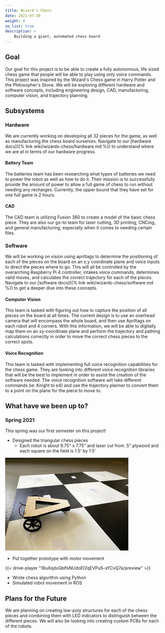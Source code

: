 ```yaml
---
title: Wizard's Chess
date: 2021-07-30
weight: 4
no_list: true
description: >
    Building a giant, automated chess board
---
```


## Goal

Our goal for this project is to be able to create a fully autonomous, life sized chess game that people will be able to play using only voice commands. This project was inspired by the Wizard's Chess game in Harry Potter and the Philosopher's Stone. We will be exploring different hardware and software concepts, including engineering design, CAD, manufacturing, computer vision, and trajectory planning.

## Subsystems

### Hardware
We are currently working on developing all 32 pieces for the game, as well as manufacturing the chess board ourselves. Navigate to our [hardware docs]({% link wiki/wizards-chess/hardware.md %}) to understand where we are at in terms of our hardware progress.

#### Battery Team
The batteries team has been researching what types of batteries we need to power the robot as well as how to do it. Their mission is to successfully provide the amount of power to allow a full game of chess to run without needing any recharges. Currently, the upper bound that they have set for one full game is 2 hours.

#### CAD
The CAD team is utilizing Fusion 360 to create a model of the basic chess piece. They are also our go-to team for laser cutting, 3D printing, CNCing, and general manufacturing, especially when it comes to needing certain files.

### Software
We will be working on vision using apriltags to determine the positioning of each of the pieces on the board on an x,y coordinate plane and voice inputs to direct the pieces where to go.  This will all be controlled by the overarching Raspberry Pi 4 controller, intakes voice commands, determines valid moves, and calculates the correct trajectory for each of the pieces. Navigate to our [software docs]({% link wiki/wizards-chess/software.md %}) to get a deeper dive into these concepts.

#### Computer Vision
This team is tasked with figuring out how to capture the position of all pieces on the board at all times. The current design is to use an overhead camera that will encompass the whole board, and then use Apriltags on each robot and 4 corners. With this information, we will be able to digitally map them on an xy-coordinate plane and perform the trajectory and pathing calculations correctly in order to move the correct chess pieces to the correct spots.

#### Voice Recognition
This team is tasked with implementing full voice recognition capabilities for the chess game. They are looking into different voice recognition libraries that will be the best to implement in order to assist the creation of the software needed. The voice recognition software will take different commands (ie: Knight to e4) and use the trajectory planner to convert them to a point on the plane for the piece to move to.

## What have we been up to?

### Spring 2021

This spring was our first semester on this project! 

- Designed the triangular chess pieces
  - Each robot is about 9.75" x 7.75" and laser cut from .5" plywood and each square on the field is 1.5' by 1.5'
  
<img src="images/WC-prototype1.jpg" alt="Chess Piece Prototype" width="400"/>

- Put together prototype with motor movement

{{< drive-player "18uXqdxGblfsNUdoEI2qEVPu5-sYCvQ7a/preview" >}}

- Wrote chess algorithm using Python
- Simulated robot movement in ROS 

## Plans for the Future

We are planning on creating low-poly structures for each of the chess pieces and combining them with LED indicators to distinguish between the different pieces. We will also be looking into creating custom PCBs for each of the robots.